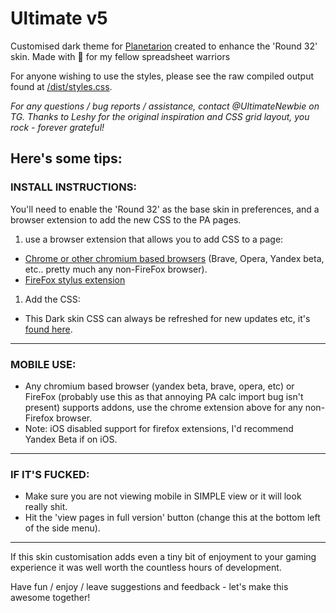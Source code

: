 # Ultimate v5

Customised dark theme for [Planetarion](https://planetarion.com) created to enhance the 'Round 32' skin. Made with :purple_heart: for my fellow spreadsheet warriors

For anyone wishing to use the styles, please see the raw compiled output found at [/dist/styles.css](https://raw.githubusercontent.com/FreshLondon/PA-dark/master/dist/styles.css).

*For any questions / bug reports / assistance, contact @UltimateNewbie on TG. Thanks to Leshy for the original inspiration and CSS grid layout, you rock - forever grateful!*


## Here's some tips:

### INSTALL INSTRUCTIONS:
You'll need to enable the 'Round 32' as the base skin in preferences, and a browser extension to add the new CSS to the PA pages.
1. use a browser extension that allows you to add CSS to a page:
* [Chrome or other chromium based browsers](https://chrome.google.com/webstore/detail/stylus/clngdbkpkpeebahjckkjfobafhncgmne) (Brave, Opera, Yandex beta, etc.. pretty much any non-FireFox browser).
* [FireFox stylus extension](https://addons.mozilla.org/en-US/firefox/addon/styl-us/)

1. Add the CSS:
* This Dark skin CSS can always be refreshed for new updates etc, it's [found here](https://raw.githubusercontent.com/FreshLondon/PA-dark/master/dist/styles.css).
---
###  MOBILE USE:
*  Any chromium based browser (yandex beta, brave, opera, etc) or FireFox (probably use this as that annoying PA calc import bug isn't present) supports addons, use the chrome extension above for any non-Firefox browser.
*  Note: iOS disabled support for firefox extensions, I'd recommend Yandex Beta if on iOS.
---
###  IF IT'S FUCKED:
* Make sure you are not viewing mobile in SIMPLE view or it will look really shit.
* Hit the 'view pages in full version' button (change this at the bottom left of the side menu).

---

If this skin customisation adds even a tiny bit of enjoyment to your gaming experience it was well worth the countless hours of development.

Have fun / enjoy / leave suggestions and feedback - let's make this awesome together!
